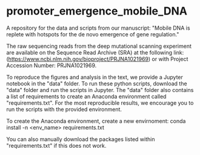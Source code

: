 # promoter_emergence_mobile_DNA
A repository for the data and scripts from our manuscript: "Mobile DNA is replete with hotspots for the de novo emergence of gene regulation."

The raw sequencing reads from the deep mutational scanning experiment are available on the Sequence Read Archive (SRA) at the following link: (https://www.ncbi.nlm.nih.gov/bioproject/PRJNA1021969) or with Project Accession Number: PRJNA1021969.

To reproduce the figures and analysis in the text, we provide a Jupyter notebook in the "data" folder. To run these python scripts, download the "data" folder and run the scripts in Jupyter. The "data" folder also contains a list of requirements to create an Anaconda environment called "requirements.txt". For the most reproducible results, we encourage you to run the scripts with the provided environment.

To create the Anaconda environment, create a new envirnoment: 
conda install -n <env_name> requirements.txt

You can also manually download the packages listed within "requirements.txt" if this does not work.
